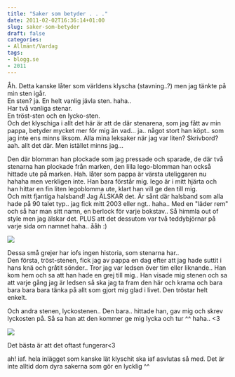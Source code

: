 ```yaml
---
title: "Saker som betyder . . ."
date: 2011-02-02T16:36:14+01:00
slug: saker-som-betyder
draft: false
categories:
- Allmänt/Vardag
tags:
- blogg.se
- 2011
---
```

Åh. Detta kanske låter som världens klyscha (stavning..?) men jag tänkte på min sten igår.  
En sten? ja. En helt vanlig jävla sten. haha..  
Har två vanliga stenar.  
En tröst-sten och en lycko-sten.  
Och det klyschiga i allt det här är att de där stenarena, som jag fått av min pappa, betyder mycket mer för mig än vad... ja.. något stort han köpt.. som jag inte ens minns liksom. Alla mina leksaker när jag var liten? Skrivbord?  aah. allt det där. Men istället minns jag...  
  
Den där blomman han plockade som jag pressade och sparade, de där två stenarna han plockade från marken, den lilla lego-blomman han också hittade ute på marken. Hah. låter som pappa är värsta uteliggaren nu hahaha men verkligen inte. Han bara förstår mig. lego är i mitt hjärta och han hittar en fin liten legoblomma ute, klart han vill ge den till mig.  
Och mitt fjantiga halsband! Jag ÄLSKAR det. Är sånt där halsband som alla hade på 90 talet typ.. jag fick mitt 2003 eller ngt.. haha.. Med en "läder rem" och så har man sitt namn, en berlock för varje bokstav.. Så himmla out of style men jag älskar det. PLUS att det dessutom var två teddybjörnar på varje sida om namnet haha.. ååh :)  
  
![](/assets/images/blogg.se/dsc01042_130472607.jpg)  
  
Dessa små grejer har iofs ingen historia, som stenarna har..  
Den första, tröst-stenen, fick jag av pappa en dag efter att jag hade suttit i hans knä och gråtit sönder.. Tror jag var ledsen över tim eller liknande.. Han kom hem och sa att han hade en grej till mig.. Han visade mig stenen och sa att varje gång jag är ledsen så ska jag ta fram den här och krama och bara bara bara bara tänka på allt som gjort mig glad i livet. Den tröstar helt enkelt.  
  
Och andra stenen, lyckostenen.. Den bara.. hittade han, gav mig och skrev lyckosten på. Så sa han att den kommer ge mig lycka och tur ^^ haha.. <3  
  
  
![](/assets/images/blogg.se/dsc01043_130472683.jpg)  
  
  
Det bästa är att det oftast fungerar<3  
  
  
  
ah! iaf. hela inlägget som kanske lät klyschit ska iaf asvlutas så med. Det är inte alltid dom dyra sakerna som gör en lycklig ^^